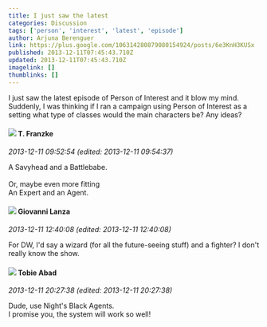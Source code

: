 ```yaml
---
title: I just saw the latest
categories: Discussion
tags: ['person', 'interest', 'latest', 'episode']
author: Arjuna Berenguer
link: https://plus.google.com/106314280879080154924/posts/6e3KnH3KUSx
published: 2013-12-11T07:45:43.710Z
updated: 2013-12-11T07:45:43.710Z
imagelink: []
thumblinks: []
---
```


I just saw the latest episode of Person of Interest and it blow my mind. Suddenly, I was thinking if I ran a campaign using Person of Interest as a setting what type of classes would the main characters be? Any ideas? 
<div id='comment z13isb1p1zjwc5qt1220unbofqu0vja5z04'>
  <h4><img src='{{site.baseurl}}//images/avatars/110330901807759406775_photo.jpg'> T. Franzke</h4>
      <p><cite>2013-12-11 09:52:54 (edited: 2013-12-11 09:54:37)</cite></p>
        <p>A Savyhead and a Battlebabe. <br /><br />Or, maybe even more fitting <br />An Expert and an Agent. </p>
</div>
        

<div id='comment z13isb1p1zjwc5qt1220unbofqu0vja5z04'>
  <h4><img src='{{site.baseurl}}//images/avatars/102768177673605279668_photo.jpg'> Giovanni Lanza</h4>
      <p><cite>2013-12-11 12:40:08 (edited: 2013-12-11 12:40:08)</cite></p>
        <p>For DW, I&#39;d say a wizard (for all the future-seeing stuff) and a fighter? I don&#39;t really know the show.</p>
</div>
        

<div id='comment z13isb1p1zjwc5qt1220unbofqu0vja5z04'>
  <h4><img src='{{site.baseurl}}//images/avatars/104778171237881945448_photo.jpg'> Tobie Abad</h4>
      <p><cite>2013-12-11 20:27:38 (edited: 2013-12-11 20:27:38)</cite></p>
        <p>Dude, use Night&#39;s Black Agents.<br />I promise you, the system will work so well!</p>
</div>
        